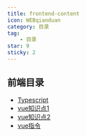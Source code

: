 ```yaml
---
title: frontend-content
icon: WEBqianduan
category: 目录
tag:
    - 目录
star: 9
sticky: 2
---
```


## 前端目录

- [Typescript](Typescript.md)
- [vue知识点1](vue-knowledge-points.md)
- [vue知识点2](frequently-asked-questions.md)
- [vue指令](instruction.md)
